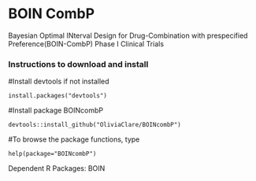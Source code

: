# BOIN CombP

Bayesian Optimal INterval Design for Drug-Combination with prespecified Preference(BOIN-CombP) Phase I Clinical Trials

### Instructions to download and install

#Install devtools if not installed

`install.packages("devtools")`

#Install package BOINcombP

`devtools::install_github("OliviaClare/BOINcombP")`

#To browse the package functions, type

`help(package="BOINcombP")`

Dependent R Packages: BOIN
